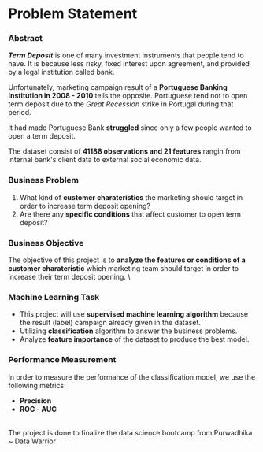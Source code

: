 # <h1>**Problem Statement**


<h3>Abstract</h3>

***Term Deposit*** is one of many investment instruments that people tend to have. It is because less risky, fixed interest upon agreement, and provided by a legal institution called bank. 

Unfortunately, marketing campaign result of a **Portuguese Banking Institution in 2008 - 2010** tells the opposite. Portuguese tend not to open term deposit due to the *Great Recession* strike in Portugal during that period. 

It had made Portuguese Bank **struggled** since only a few people wanted to open a term deposit.

The dataset consist of **41188 observations and 21 features** rangin from internal bank's client data to external social economic data.

<h3>Business Problem</h3>
  
1. What kind of **customer charateristics** the marketing should target in order to increase term deposit opening?
2. Are there any **specific conditions** that affect customer to open term deposit?

<h3>Business Objective</h3>
  
The objective of this project is to **analyze the features or conditions of a customer charateristic** which marketing team should target in order to increase their term deposit opening. \

<h3>Machine Learning Task</h3>

- This project will use **supervised machine learning algorithm** because the result (label) campaign already given in the dataset.
- Utilizing **classification** algorithm to answer the business problems.
- Analyze **feature importance** of the dataset to produce the best model.

<h3>Performance Measurement</h3>

In order to measure the performance of the classification model, we use the following metrics: 
- **Precision**
- **ROC - AUC**
  
  
<br>The project is done to finalize the data science bootcamp from Purwadhika 
  ~ Data Warrior
